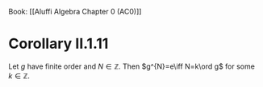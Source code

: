 Book: [[Aluffi Algebra Chapter 0 (AC0)]]
# Corollary II.1.11
Let $g$ have finite order and $N\in \mathbb{Z}$.
Then $g^{N}=e\iff N=k\ord g$ for some $k\in \mathbb{Z}$.